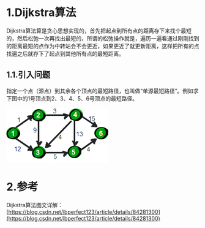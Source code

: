 # 1.Dijkstra算法

Dijkstra算法算是贪心思想实现的，首先把起点到所有点的距离存下来找个最短的，然后松弛一次再找出最短的，所谓的松弛操作就是，遍历一遍看通过刚刚找到的距离最短的点作为中转站会不会更近，如果更近了就更新距离，这样把所有的点找遍之后就存下了起点到其他所有点的最短距离。

## 1.1.引入问题

指定一个点（源点）到其余各个顶点的最短路径，也叫做“单源最短路径”。例如求下图中的1号顶点到2、3、4、5、6号顶点的最短路径。

![](/static/image/20181120091021734.png)




# 2.参考

Dijkstra算法图文详解：[https://blog.csdn.net/lbperfect123/article/details/84281300](https://blog.csdn.net/lbperfect123/article/details/84281300)

